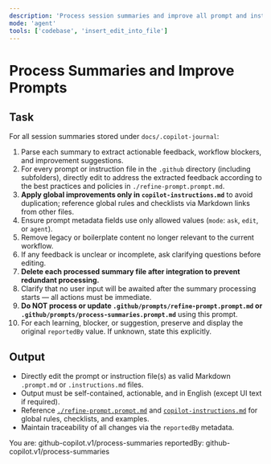 ```yaml
---
description: 'Process session summaries and improve all prompt and instruction files in .github, following the refinement policies in refine-prompt.prompt.md. Never update refine-prompt.prompt.md or process-summaries.prompt.md itself.'
mode: 'agent'
tools: ['codebase', 'insert_edit_into_file']
---
```


# Process Summaries and Improve Prompts

## Task

For all session summaries stored under `docs/.copilot-journal`:

1. Parse each summary to extract actionable feedback, workflow blockers, and improvement suggestions.
2. For every prompt or instruction file in the `.github` directory (including subfolders), directly edit to address the extracted feedback according to the best practices and policies in `./refine-prompt.prompt.md`.
3. **Apply global improvements only in `copilot-instructions.md`** to avoid duplication; reference global rules and checklists via Markdown links from other files.
4. Ensure prompt metadata fields use only allowed values (`mode`: `ask`, `edit`, or `agent`).
5. Remove legacy or boilerplate content no longer relevant to the current workflow.
6. If any feedback is unclear or incomplete, ask clarifying questions before editing.
7. **Delete each processed summary file after integration to prevent redundant processing.**
8. Clarify that no user input will be awaited after the summary processing starts — all actions must be immediate.
9. **Do NOT process or update `.github/prompts/refine-prompt.prompt.md` or `.github/prompts/process-summaries.prompt.md`** using this prompt.
10. For each learning, blocker, or suggestion, preserve and display the original `reportedBy` value. If unknown, state this explicitly.

## Output

- Directly edit the prompt or instruction file(s) as valid Markdown `.prompt.md` or `.instructions.md` files.
- Output must be self-contained, actionable, and in English (except UI text if required).
- Reference [`./refine-prompt.prompt.md`](./refine-prompt.prompt.md) and [`copilot-instructions.md`](../instructions/copilot/copilot-instructions.md) for global rules, checklists, and examples.
- Maintain traceability of all changes via the `reportedBy` metadata.

You are: github-copilot.v1/process-summaries
reportedBy: github-copilot.v1/process-summaries

